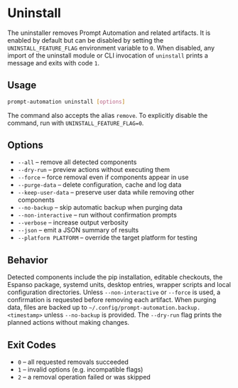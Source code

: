 # Uninstall

The uninstaller removes Prompt Automation and related artifacts. It is
enabled by default but can be disabled by setting the
`UNINSTALL_FEATURE_FLAG` environment variable to ``0``. When disabled, any
import of the uninstall module or CLI invocation of ``uninstall`` prints a
message and exits with code ``1``.

## Usage

```bash
prompt-automation uninstall [options]
```

The command also accepts the alias `remove`. To explicitly disable the
command, run with ``UNINSTALL_FEATURE_FLAG=0``.

## Options

- `--all` – remove all detected components
- `--dry-run` – preview actions without executing them
- `--force` – force removal even if components appear in use
- `--purge-data` – delete configuration, cache and log data
- `--keep-user-data` – preserve user data while removing other components
- `--no-backup` – skip automatic backup when purging data
- `--non-interactive` – run without confirmation prompts
- `--verbose` – increase output verbosity
- `--json` – emit a JSON summary of results
- `--platform PLATFORM` – override the target platform for testing

## Behavior

Detected components include the pip installation, editable checkouts, the
Espanso package, systemd units, desktop entries, wrapper scripts and local
configuration directories. Unless `--non-interactive` or `--force` is used,
a confirmation is requested before removing each artifact. When purging data,
files are backed up to `~/.config/prompt-automation.backup.<timestamp>` unless
`--no-backup` is provided. The `--dry-run` flag prints the planned actions
without making changes.

## Exit Codes

- `0` – all requested removals succeeded
- `1` – invalid options (e.g. incompatible flags)
- `2` – a removal operation failed or was skipped

